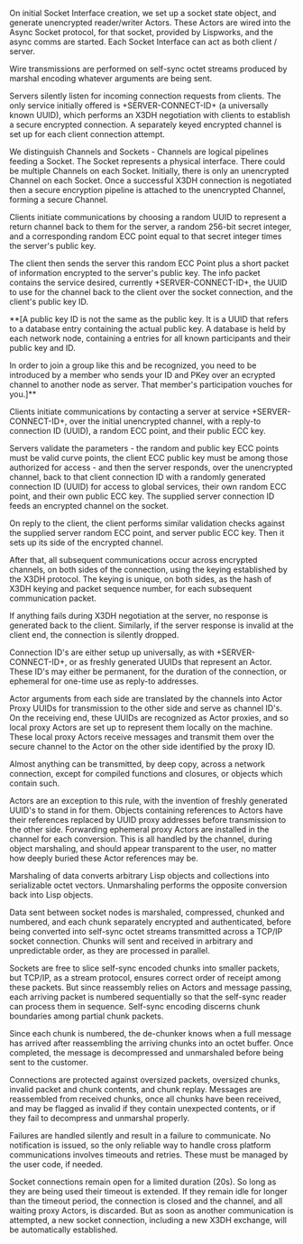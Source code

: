 
On initial Socket Interface creation, we set up a socket state object, and generate unencrypted reader/writer Actors.
These Actors are wired into the Async Socket protocol, for that socket, provided by Lispworks, and the async comms are
started. Each Socket Interface can act as both client / server.

Wire transmissions are performed on self-sync octet streams produced by marshal encoding whatever arguments are being
sent.

Servers silently listen for incoming connection requests from clients.  The only service initially offered is
+SERVER-CONNECT-ID+ (a universally known UUID), which performs an X3DH negotiation with clients to establish a secure
encrypted connection. A separately keyed encrypted channel is set up for each client connection attempt.

We distinguish Channels and Sockets - Channels are logical pipelines feeding a Socket. The Socket represents a physical
interface. There could be multiple Channels on each Socket. Initially, there is only an unencrypted Channel on each
Socket. Once a successful X3DH connection is negotiated then a secure encryption pipeline is attached to the unencrypted
Channel, forming a secure Channel.

Clients initiate communications by choosing a random UUID to represent a return channel back to them for the server, a
random 256-bit secret integer, and a corresponding random ECC point equal to that secret integer times the server's
public key.

The client then sends the server this random ECC Point plus a short packet of information encrypted to the server's
public key. The info packet contains the service desired, currently +SERVER-CONNECT-ID+, the UUID to use for the channel
back to the client over the socket connection, and the client's public key ID.

**[A public key ID is not the same as the public key. It is a UUID that refers to a database entry containing the actual
public key. A database is held by each network node, containing a entries for all known participants and their public key
and ID.

In order to join a group like this and be recognized, you need to be introduced by a member who sends your ID and PKey
over an ecrypted channel to another node as server. That member's participation vouches for you.]**

Clients initiate communications by contacting a server at service +SERVER-CONNECT-ID+, over the initial unencrypted
channel, with a reply-to connection ID (UUID), a random ECC point, and their public ECC key.

Servers validate the parameters - the random and public key ECC points must be valid curve points, the client ECC public
key must be among those authorized for access - and then the server responds, over the unencrypted channel, back to that
client connection ID with a randomly generated connection ID (UUID) for access to global services, their own random ECC
point, and their own public ECC key. The supplied server connection ID feeds an encrypted channel on the socket.

On reply to the client, the client performs similar validation checks against the supplied server random ECC point, and
server public ECC key. Then it sets up its side of the encrypted channel.

After that, all subsequent communications occur across encrypted channels, on both sides of the connection, using the
keying established by the X3DH protocol. The keying is unique, on both sides, as the hash of X3DH keying and packet
sequence number, for each subsequent communication packet.

If anything fails during X3DH negotiation at the server, no response is generated back to the client. Similarly, if the
server response is invalid at the client end, the connection is silently dropped.

Connection ID's are either setup up universally, as with +SERVER-CONNECT-ID+, or as freshly generated UUIDs that
represent an Actor. These ID's may either be permanent, for the duration of the connection, or ephemeral for one-time use
as reply-to addresses.

Actor arguments from each side are translated by the channels into Actor Proxy UUIDs for transmission to the other side
and serve as channel ID's. On the receiving end, these UUIDs are recognized as Actor proxies, and so local proxy Actors
are set up to represent them locally on the machine. These local proxy Actors receive messages and transmit them over the
secure channel to the Actor on the other side identified by the proxy ID.

Almost anything can be transmitted, by deep copy, across a network connection, except for compiled functions and
closures, or objects which contain such.

Actors are an exception to this rule, with the invention of freshly generated UUID's to stand in for them. Objects
containing references to Actors have their references replaced by UUID proxy addresses before transmission to the other
side. Forwarding ephemeral proxy Actors are installed in the channel for each conversion. This is all handled by the
channel, during object marshaling, and should appear transparent to the user, no matter how deeply buried these Actor
references may be.

Marshaling of data converts arbitrary Lisp objects and collections into serializable octet vectors. Unmarshaling performs
the opposite conversion back into Lisp objects.

Data sent between socket nodes is marshaled, compressed, chunked and numbered, and each chunk separately encrypted and
authenticated, before being converted into self-sync octet streams transmitted across a TCP/IP socket connection. Chunks
will sent and received in arbitrary and unpredictable order, as they are processed in parallel.

Sockets are free to slice self-sync encoded chunks into smaller packets, but TCP/IP, as a stream protocol, ensures
correct order of receipt among these packets. But since reassembly relies on Actors and message passing, each arriving
packet is numbered sequentially so that the self-sync reader can process them in sequence. Self-sync encoding discerns
chunk boundaries among partial chunk packets.

Since each chunk is numbered, the de-chunker knows when a full message has arrived after reassembling the arriving chunks
into an octet buffer. Once completed, the message is decompressed and unmarshaled before being sent to the customer.

Connections are protected against oversized packets, oversized chunks, invalid packet and chunk contents, and chunk
replay. Messages are reassembled from received chunks, once all chunks have been received, and may be flagged as invalid
if they contain unexpected contents, or if they fail to decompress and unmarshal properly.

Failures are handled silently and result in a failure to communicate.  No notification is issued, so the only reliable
way to handle cross platform communications involves timeouts and retries. These must be managed by the user code, if
needed.

Socket connections remain open for a limited duration (20s). So long as they are being used their timeout is extended. If
they remain idle for longer than the timeout period, the connection is closed and the channel, and all waiting proxy
Actors, is discarded. But as soon as another communication is attempted, a new socket connection, including a new X3DH
exchange, will be automatically established.




